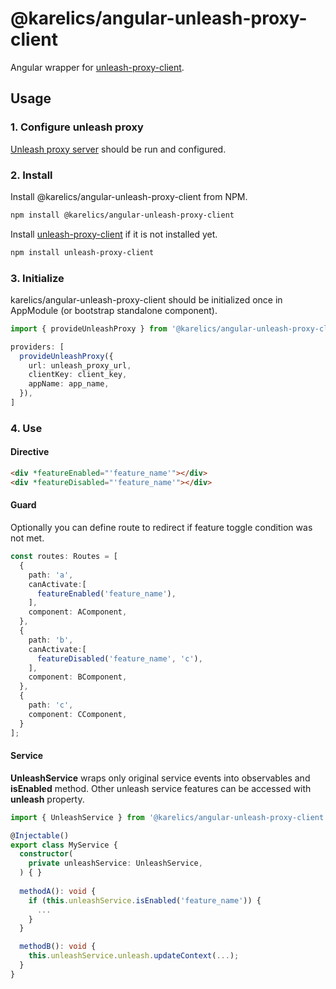 # @karelics/angular-unleash-proxy-client

Angular wrapper for [unleash-proxy-client](https://github.com/Unleash/unleash-proxy-client-js).

## Usage

### 1. Configure unleash proxy

[Unleash proxy server](https://docs.getunleash.io/reference/unleash-proxy) should be run and configured.

### 2. Install

Install @karelics/angular-unleash-proxy-client from NPM.

```bash
npm install @karelics/angular-unleash-proxy-client
```

Install [unleash-proxy-client](https://github.com/Unleash/unleash-proxy-client-js) if it is not installed yet.

```bash
npm install unleash-proxy-client
```

### 3. Initialize

karelics/angular-unleash-proxy-client should be initialized once in AppModule (or bootstrap standalone component).

```typescript
import { provideUnleashProxy } from '@karelics/angular-unleash-proxy-client';

providers: [
  provideUnleashProxy({
    url: unleash_proxy_url,
    clientKey: client_key,
    appName: app_name,
  }),
]
```

### 4. Use

#### Directive

```html
<div *featureEnabled="'feature_name'"></div>
<div *featureDisabled="'feature_name'"></div>
```

#### Guard

Optionally you can define route to redirect if feature toggle condition was not met.

```typescript
const routes: Routes = [
  {
    path: 'a',
    canActivate:[
      featureEnabled('feature_name'),
    ],
    component: AComponent,
  },
  {
    path: 'b',
    canActivate:[
      featureDisabled('feature_name', 'c'),
    ],
    component: BComponent,
  },
  {
    path: 'c',
    component: CComponent,
  }
];
```

#### Service

**UnleashService** wraps only original service events into observables and **isEnabled** method. Other unleash service features can be accessed with **unleash** property.

```typescript
import { UnleashService } from '@karelics/angular-unleash-proxy-client';

@Injectable()
export class MyService {
  constructor(
    private unleashService: UnleashService,
  ) { }
  
  methodA(): void {
    if (this.unleashService.isEnabled('feature_name')) {
      ...
    }
  }

  methodB(): void {
    this.unleashService.unleash.updateContext(...);
  }
}
```
